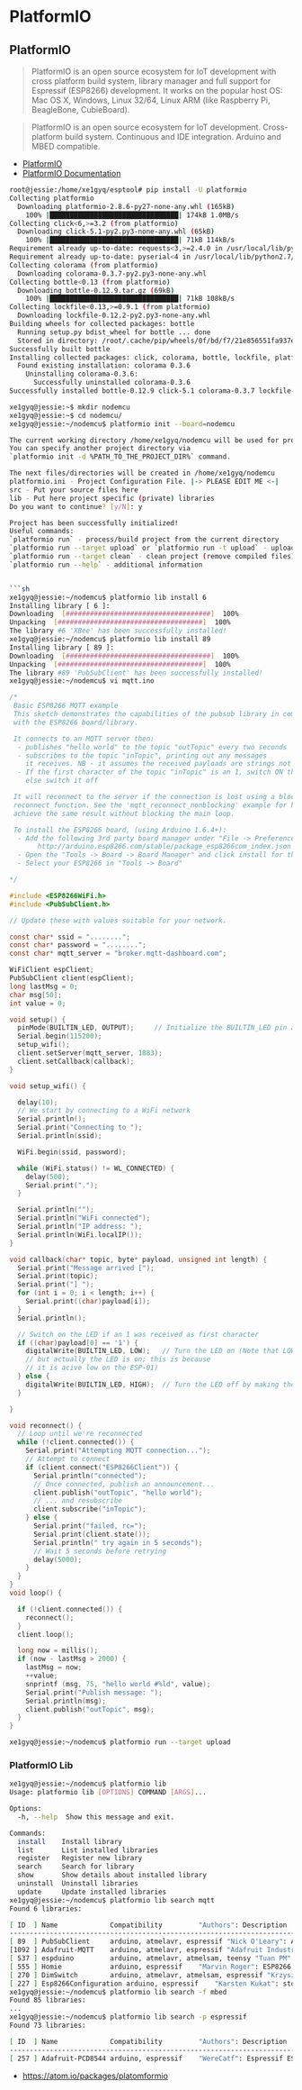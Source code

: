 PlatformIO
==

## PlatformIO

> PlatformIO is an open source ecosystem for IoT development with cross platform build system, library manager and full support for Espressif (ESP8266) development. It works on the popular host OS: Mac OS X, Windows, Linux 32/64, Linux ARM (like Raspberry Pi, BeagleBone, CubieBoard).

> PlatformIO is an open source ecosystem for IoT development. Cross-platform build system. Continuous and IDE integration. Arduino and MBED compatible.

- [PlatformIO](http://platformio.org/get-started)
- [PlatformIO Documentation](http://docs.platformio.org/en/latest/what-is-platformio.html)

```sh
root@jessie:/home/xe1gyq/esptool# pip install -U platformio
Collecting platformio
  Downloading platformio-2.8.6-py27-none-any.whl (165kB)
    100% |████████████████████████████████| 174kB 1.0MB/s 
Collecting click<6,>=3.2 (from platformio)
  Downloading click-5.1-py2.py3-none-any.whl (65kB)
    100% |████████████████████████████████| 71kB 114kB/s 
Requirement already up-to-date: requests<3,>=2.4.0 in /usr/local/lib/python2.7/dist-packages (from platformio)
Requirement already up-to-date: pyserial<4 in /usr/local/lib/python2.7/dist-packages (from platformio)
Collecting colorama (from platformio)
  Downloading colorama-0.3.7-py2.py3-none-any.whl
Collecting bottle<0.13 (from platformio)
  Downloading bottle-0.12.9.tar.gz (69kB)
    100% |████████████████████████████████| 71kB 108kB/s 
Collecting lockfile<0.13,>=0.9.1 (from platformio)
  Downloading lockfile-0.12.2-py2.py3-none-any.whl
Building wheels for collected packages: bottle
  Running setup.py bdist_wheel for bottle ... done
  Stored in directory: /root/.cache/pip/wheels/0f/bd/f7/21e856551fa937e3c8a9d9592fd74a50714af336b8ee4f42c7
Successfully built bottle
Installing collected packages: click, colorama, bottle, lockfile, platformio
  Found existing installation: colorama 0.3.6
    Uninstalling colorama-0.3.6:
      Successfully uninstalled colorama-0.3.6
Successfully installed bottle-0.12.9 click-5.1 colorama-0.3.7 lockfile-0.12.2 platformio-2.8.6
```

```sh
xe1gyq@jessie:~$ mkdir nodemcu
xe1gyq@jessie:~$ cd nodemcu/
xe1gyq@jessie:~/nodemcu$ platformio init --board=nodemcu

The current working directory /home/xe1gyq/nodemcu will be used for project.
You can specify another project directory via
`platformio init -d %PATH_TO_THE_PROJECT_DIR%` command.

The next files/directories will be created in /home/xe1gyq/nodemcu
platformio.ini - Project Configuration File. |-> PLEASE EDIT ME <-|
src - Put your source files here
lib - Put here project specific (private) libraries
Do you want to continue? [y/N]: y

Project has been successfully initialized!
Useful commands:
`platformio run` - process/build project from the current directory
`platformio run --target upload` or `platformio run -t upload` - upload firmware to embedded board
`platformio run --target clean` - clean project (remove compiled files)
`platformio run --help` - additional information


```sh
xe1gyq@jessie:~/nodemcu$ platformio lib install 6 
Installing library [ 6 ]:
Downloading  [####################################]  100%
Unpacking  [####################################]  100%
The library #6 'XBee' has been successfully installed!
xe1gyq@jessie:~/nodemcu$ platformio lib install 89
Installing library [ 89 ]:
Downloading  [####################################]  100%
Unpacking  [####################################]  100%
The library #89 'PubSubClient' has been successfully installed!
xe1gyq@jessie:~/nodemcu$ vi mqtt.ino
```

```c
/*
 Basic ESP8266 MQTT example
 This sketch demonstrates the capabilities of the pubsub library in combination
 with the ESP8266 board/library.

 It connects to an MQTT server then:
  - publishes "hello world" to the topic "outTopic" every two seconds
  - subscribes to the topic "inTopic", printing out any messages
    it receives. NB - it assumes the received payloads are strings not binary
  - If the first character of the topic "inTopic" is an 1, switch ON the ESP Led,
    else switch it off

 It will reconnect to the server if the connection is lost using a blocking
 reconnect function. See the 'mqtt_reconnect_nonblocking' example for how to
 achieve the same result without blocking the main loop.

 To install the ESP8266 board, (using Arduino 1.6.4+):
  - Add the following 3rd party board manager under "File -> Preferences -> Additional Boards Manager URLs":
       http://arduino.esp8266.com/stable/package_esp8266com_index.json
  - Open the "Tools -> Board -> Board Manager" and click install for the ESP8266"
  - Select your ESP8266 in "Tools -> Board"

*/

#include <ESP8266WiFi.h>
#include <PubSubClient.h>

// Update these with values suitable for your network.

const char* ssid = "........";
const char* password = "........";
const char* mqtt_server = "broker.mqtt-dashboard.com";

WiFiClient espClient;
PubSubClient client(espClient);
long lastMsg = 0;
char msg[50];
int value = 0;

void setup() {
  pinMode(BUILTIN_LED, OUTPUT);     // Initialize the BUILTIN_LED pin as an output
  Serial.begin(115200);
  setup_wifi();
  client.setServer(mqtt_server, 1883);
  client.setCallback(callback);
}

void setup_wifi() {

  delay(10);
  // We start by connecting to a WiFi network
  Serial.println();
  Serial.print("Connecting to ");
  Serial.println(ssid);

  WiFi.begin(ssid, password);

  while (WiFi.status() != WL_CONNECTED) {
    delay(500);
    Serial.print(".");
  }

  Serial.println("");
  Serial.println("WiFi connected");
  Serial.println("IP address: ");
  Serial.println(WiFi.localIP());
}

void callback(char* topic, byte* payload, unsigned int length) {
  Serial.print("Message arrived [");
  Serial.print(topic);
  Serial.print("] ");
  for (int i = 0; i < length; i++) {
    Serial.print((char)payload[i]);
  }
  Serial.println();

  // Switch on the LED if an 1 was received as first character
  if ((char)payload[0] == '1') {
    digitalWrite(BUILTIN_LED, LOW);   // Turn the LED on (Note that LOW is the voltage level
    // but actually the LED is on; this is because
    // it is acive low on the ESP-01)
  } else {
    digitalWrite(BUILTIN_LED, HIGH);  // Turn the LED off by making the voltage HIGH
  }

}

void reconnect() {
  // Loop until we're reconnected
  while (!client.connected()) {
    Serial.print("Attempting MQTT connection...");
    // Attempt to connect
    if (client.connect("ESP8266Client")) {
      Serial.println("connected");
      // Once connected, publish an announcement...
      client.publish("outTopic", "hello world");
      // ... and resubscribe
      client.subscribe("inTopic");
    } else {
      Serial.print("failed, rc=");
      Serial.print(client.state());
      Serial.println(" try again in 5 seconds");
      // Wait 5 seconds before retrying
      delay(5000);
    }
  }
}
void loop() {

  if (!client.connected()) {
    reconnect();
  }
  client.loop();

  long now = millis();
  if (now - lastMsg > 2000) {
    lastMsg = now;
    ++value;
    snprintf (msg, 75, "hello world #%ld", value);
    Serial.print("Publish message: ");
    Serial.println(msg);
    client.publish("outTopic", msg);
  }
}
```

```sh
xe1gyq@jessie:~/nodemcu$ platformio run --target upload
```

### PlatformIO Lib

```sh
xe1gyq@jessie:~/nodemcu$ platformio lib 
Usage: platformio lib [OPTIONS] COMMAND [ARGS]...

Options:
  -h, --help  Show this message and exit.

Commands:
  install    Install library
  list       List installed libraries
  register   Register new library
  search     Search for library
  show       Show details about installed library
  uninstall  Uninstall libraries
  update     Update installed libraries
xe1gyq@jessie:~/nodemcu$ platformio lib search mqtt
Found 6 libraries:

[ ID  ] Name             Compatibility         "Authors": Description
--------------------------------------------------------------------------------
[ 89  ] PubSubClient     arduino, atmelavr, espressif "Nick O'Leary": A client library for MQTT messaging. MQTT is a lightweight messaging protocol ideal for small devices. This library allows you to send and receive MQTT messages. It supports the latest MQTT 3.1.1 protocol and can be configured to use the older MQTT 3.1 if
[1092 ] Adafruit-MQTT    arduino, atmelavr, espressif "Adafruit Industries": MQTT library that supports the CC3000, FONA, ESP8266, Yun, and generic Arduino Client hardware.
[ 537 ] espduino         arduino, atmelavr, atmelsam, teensy "Tuan PM": Wifi library (Chip ESP8266 Wifi SoC) using SLIP protocol via Serial port
[ 555 ] Homie            arduino, espressif    "Marvin Roger": ESP8266 framework for Homie, a lightweight MQTT convention for the IoT
[ 270 ] DimSwitch        arduino, atmelavr, atmelsam, espressif "Krzysztof": A library to control dimmable ballasts for fluorescent light tubes.
[ 227 ] Esp8266Configuration arduino, espressif    "Karsten Kukat": store and read configuration from SPIFFS (wifi ap, wifi station, mqtt ..)
xe1gyq@jessie:~/nodemcu$ platformio lib search -f mbed
Found 85 libraries:
...
xe1gyq@jessie:~/nodemcu$ platformio lib search -p espressif
Found 73 libraries:

[ ID  ] Name             Compatibility         "Authors": Description
--------------------------------------------------------------------------------
[ 257 ] Adafruit-PCD8544 arduino, espressif    "WereCatf": Espressif ESP8266 port of the Adafruit PCD8544 library

```

- https://atom.io/packages/platomformio

